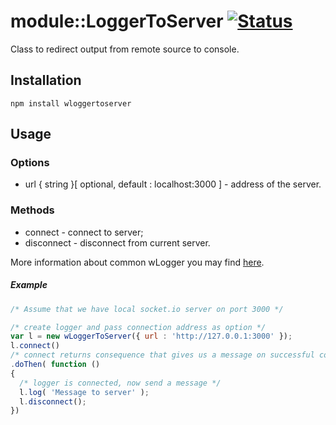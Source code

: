 # module::LoggerToServer [![Status](https://github.com/Wandalen/wLoggerToServer/workflows/Test/badge.svg)](https://github.com/Wandalen/wLoggerToServer}/actions?query=workflow%3ATest)

Class to redirect output from remote source to console.




## Installation

```terminal
npm install wloggertoserver
```

## Usage
### Options
* url { string }[ optional, default : localhost:3000 ] - address of the server.

### Methods
 * connect - connect to server;
 * disconnect - disconnect from current server.

More information about common wLogger you may find [here]( https://github.com/Wandalen/wLogger ).

##### Example
```javascript
/* Assume that we have local socket.io server on port 3000 */

/* create logger and pass connection address as option */
var l = new wLoggerToServer({ url : 'http://127.0.0.1:3000' });
l.connect()
/* connect returns consequence that gives us a message on successful connection */
.doThen( function ()
{
  /* logger is connected, now send a message */
  l.log( 'Message to server' );
  l.disconnect();
})
```
